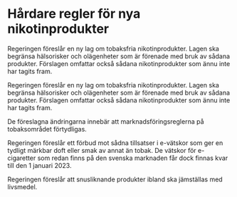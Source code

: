 # Hårdare regler för nya nikotinprodukter

Regeringen föreslår en ny lag om tobaksfria nikotinprodukter. Lagen ska begränsa hälsorisker och olägenheter som är förenade med bruk av sådana produkter. Förslagen omfattar också sådana nikotinprodukter som ännu inte har tagits fram.

Regeringen föreslår en ny lag om tobaksfria nikotinprodukter. Lagen ska begränsa hälsorisker och olägenheter som är förenade med bruk av sådana produkter. Förslagen omfattar också sådana nikotinprodukter som ännu inte har tagits fram.

De föreslagna ändringarna innebär att marknadsföringsreglerna på tobaksområdet förtydligas.

Regeringen föreslår ett förbud mot sådna tillsatser i e-vätskor som ger en tydligt märkbar doft eller smak av annat än tobak. De vätskor för e-cigaretter som redan finns på den svenska marknaden får dock finnas kvar till den 1 januari 2023.

Regeringen föreslår att snusliknande produkter ibland ska jämställas med livsmedel.
